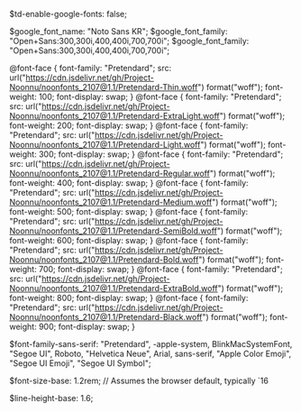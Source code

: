 $td-enable-google-fonts: false;

$google_font_name: "Noto Sans KR";
$google_font_family: "Open+Sans:300,300i,400,400i,700,700i";
$google_font_family: "Open+Sans:300,300i,400,400i,700,700i";

@font-face {
  font-family: "Pretendard";
  src: url("https://cdn.jsdelivr.net/gh/Project-Noonnu/noonfonts_2107@1.1/Pretendard-Thin.woff")
    format("woff");
  font-weight: 100;
  font-display: swap;
}
@font-face {
  font-family: "Pretendard";
  src: url("https://cdn.jsdelivr.net/gh/Project-Noonnu/noonfonts_2107@1.1/Pretendard-ExtraLight.woff")
    format("woff");
  font-weight: 200;
  font-display: swap;
}
@font-face {
  font-family: "Pretendard";
  src: url("https://cdn.jsdelivr.net/gh/Project-Noonnu/noonfonts_2107@1.1/Pretendard-Light.woff")
    format("woff");
  font-weight: 300;
  font-display: swap;
}
@font-face {
  font-family: "Pretendard";
  src: url("https://cdn.jsdelivr.net/gh/Project-Noonnu/noonfonts_2107@1.1/Pretendard-Regular.woff")
    format("woff");
  font-weight: 400;
  font-display: swap;
}
@font-face {
  font-family: "Pretendard";
  src: url("https://cdn.jsdelivr.net/gh/Project-Noonnu/noonfonts_2107@1.1/Pretendard-Medium.woff")
    format("woff");
  font-weight: 500;
  font-display: swap;
}
@font-face {
  font-family: "Pretendard";
  src: url("https://cdn.jsdelivr.net/gh/Project-Noonnu/noonfonts_2107@1.1/Pretendard-SemiBold.woff")
    format("woff");
  font-weight: 600;
  font-display: swap;
}
@font-face {
  font-family: "Pretendard";
  src: url("https://cdn.jsdelivr.net/gh/Project-Noonnu/noonfonts_2107@1.1/Pretendard-Bold.woff")
    format("woff");
  font-weight: 700;
  font-display: swap;
}
@font-face {
  font-family: "Pretendard";
  src: url("https://cdn.jsdelivr.net/gh/Project-Noonnu/noonfonts_2107@1.1/Pretendard-ExtraBold.woff")
    format("woff");
  font-weight: 800;
  font-display: swap;
}
@font-face {
  font-family: "Pretendard";
  src: url("https://cdn.jsdelivr.net/gh/Project-Noonnu/noonfonts_2107@1.1/Pretendard-Black.woff")
    format("woff");
  font-weight: 900;
  font-display: swap;
}

$font-family-sans-serif:
  "Pretendard",
  -apple-system,
  BlinkMacSystemFont,
  "Segoe UI",
  Roboto,
  "Helvetica Neue",
  Arial,
  sans-serif,
  "Apple Color Emoji",
  "Segoe UI Emoji",
  "Segoe UI Symbol";

$font-size-base: 1.2rem; // Assumes the browser default, typically `16

$line-height-base: 1.6;